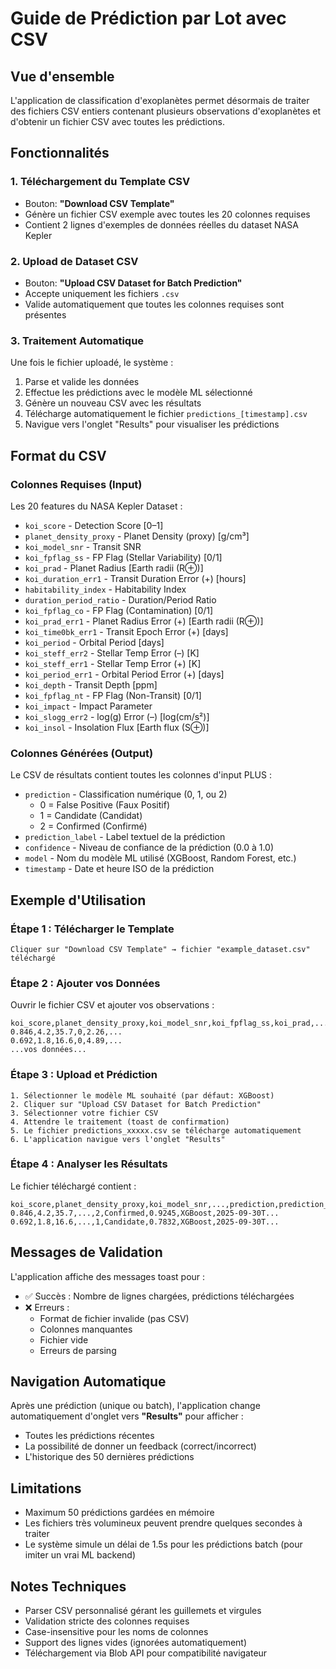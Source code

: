 # Guide de Prédiction par Lot avec CSV

## Vue d'ensemble

L'application de classification d'exoplanètes permet désormais de traiter des fichiers CSV entiers contenant plusieurs observations d'exoplanètes et d'obtenir un fichier CSV avec toutes les prédictions.

## Fonctionnalités

### 1. Téléchargement du Template CSV
- Bouton: **"Download CSV Template"**
- Génère un fichier CSV exemple avec toutes les 20 colonnes requises
- Contient 2 lignes d'exemples de données réelles du dataset NASA Kepler

### 2. Upload de Dataset CSV
- Bouton: **"Upload CSV Dataset for Batch Prediction"**
- Accepte uniquement les fichiers `.csv`
- Valide automatiquement que toutes les colonnes requises sont présentes

### 3. Traitement Automatique
Une fois le fichier uploadé, le système :
1. Parse et valide les données
2. Effectue les prédictions avec le modèle ML sélectionné
3. Génère un nouveau CSV avec les résultats
4. Télécharge automatiquement le fichier `predictions_[timestamp].csv`
5. Navigue vers l'onglet "Results" pour visualiser les prédictions

## Format du CSV

### Colonnes Requises (Input)
Les 20 features du NASA Kepler Dataset :
- `koi_score` - Detection Score [0–1]
- `planet_density_proxy` - Planet Density (proxy) [g/cm³]
- `koi_model_snr` - Transit SNR
- `koi_fpflag_ss` - FP Flag (Stellar Variability) [0/1]
- `koi_prad` - Planet Radius [Earth radii (R⊕)]
- `koi_duration_err1` - Transit Duration Error (+) [hours]
- `habitability_index` - Habitability Index
- `duration_period_ratio` - Duration/Period Ratio
- `koi_fpflag_co` - FP Flag (Contamination) [0/1]
- `koi_prad_err1` - Planet Radius Error (+) [Earth radii (R⊕)]
- `koi_time0bk_err1` - Transit Epoch Error (+) [days]
- `koi_period` - Orbital Period [days]
- `koi_steff_err2` - Stellar Temp Error (–) [K]
- `koi_steff_err1` - Stellar Temp Error (+) [K]
- `koi_period_err1` - Orbital Period Error (+) [days]
- `koi_depth` - Transit Depth [ppm]
- `koi_fpflag_nt` - FP Flag (Non-Transit) [0/1]
- `koi_impact` - Impact Parameter
- `koi_slogg_err2` - log(g) Error (–) [log(cm/s²)]
- `koi_insol` - Insolation Flux [Earth flux (S⊕)]

### Colonnes Générées (Output)
Le CSV de résultats contient toutes les colonnes d'input PLUS :
- `prediction` - Classification numérique (0, 1, ou 2)
  - 0 = False Positive (Faux Positif)
  - 1 = Candidate (Candidat)
  - 2 = Confirmed (Confirmé)
- `prediction_label` - Label textuel de la prédiction
- `confidence` - Niveau de confiance de la prédiction (0.0 à 1.0)
- `model` - Nom du modèle ML utilisé (XGBoost, Random Forest, etc.)
- `timestamp` - Date et heure ISO de la prédiction

## Exemple d'Utilisation

### Étape 1 : Télécharger le Template
```
Cliquer sur "Download CSV Template" → fichier "example_dataset.csv" téléchargé
```

### Étape 2 : Ajouter vos Données
Ouvrir le fichier CSV et ajouter vos observations :
```csv
koi_score,planet_density_proxy,koi_model_snr,koi_fpflag_ss,koi_prad,...
0.846,4.2,35.7,0,2.26,...
0.692,1.8,16.6,0,4.89,...
...vos données...
```

### Étape 3 : Upload et Prédiction
```
1. Sélectionner le modèle ML souhaité (par défaut: XGBoost)
2. Cliquer sur "Upload CSV Dataset for Batch Prediction"
3. Sélectionner votre fichier CSV
4. Attendre le traitement (toast de confirmation)
5. Le fichier predictions_xxxxx.csv se télécharge automatiquement
6. L'application navigue vers l'onglet "Results"
```

### Étape 4 : Analyser les Résultats
Le fichier téléchargé contient :
```csv
koi_score,planet_density_proxy,koi_model_snr,...,prediction,prediction_label,confidence,model,timestamp
0.846,4.2,35.7,...,2,Confirmed,0.9245,XGBoost,2025-09-30T...
0.692,1.8,16.6,...,1,Candidate,0.7832,XGBoost,2025-09-30T...
```

## Messages de Validation

L'application affiche des messages toast pour :
- ✅ Succès : Nombre de lignes chargées, prédictions téléchargées
- ❌ Erreurs : 
  - Format de fichier invalide (pas CSV)
  - Colonnes manquantes
  - Fichier vide
  - Erreurs de parsing

## Navigation Automatique

Après une prédiction (unique ou batch), l'application change automatiquement d'onglet vers **"Results"** pour afficher :
- Toutes les prédictions récentes
- La possibilité de donner un feedback (correct/incorrect)
- L'historique des 50 dernières prédictions

## Limitations

- Maximum 50 prédictions gardées en mémoire
- Les fichiers très volumineux peuvent prendre quelques secondes à traiter
- Le système simule un délai de 1.5s pour les prédictions batch (pour imiter un vrai ML backend)

## Notes Techniques

- Parser CSV personnalisé gérant les guillemets et virgules
- Validation stricte des colonnes requises
- Case-insensitive pour les noms de colonnes
- Support des lignes vides (ignorées automatiquement)
- Téléchargement via Blob API pour compatibilité navigateur